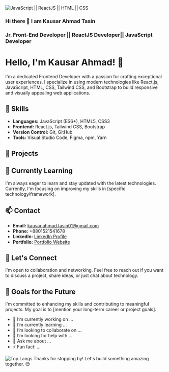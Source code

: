![JavaScript || ReactJS || HTML || CSS](https://i.ibb.co/YR5QDkH/1.png)
### Hi there 👋 I am Kausar Ahmad Tasin
### Jr. Front-End Developer || ReactJS Developer|| JavaScript Developer

# Hello, I'm Kausar Ahmad! 👋

I'm a dedicated Frontend Developer with a passion for crafting exceptional user experiences. I specialize in using modern technologies like React.js, JavaScript, HTML, CSS, Tailwind CSS, and Bootstrap to build responsive and visually appealing web applications.



## 💼 Skills

- **Languages:** JavaScript (ES6+), HTML5, CSS3
- **Frontend:** React.js, Tailwind CSS, Bootstrap
- **Version Control:** Git, GitHub
- **Tools:** Visual Studio Code, Figma, npm, Yarn

## 🚀 Projects




## 🌱 Currently Learning

I'm always eager to learn and stay updated with the latest technologies. Currently, I'm focusing on improving my skills in [specific technology/framework].

## 📫 Contact

- **Email:** kausar.ahmad.tasin01@gmail.com
- **Phone:** +8801521541678
- **LinkedIn:** [LinkedIn Profile]([https://www.linkedin.com/in/your-linkedin-profile](https://www.linkedin.com/in/kausar-ahmad-tasin/))
- **Portfolio:** [Portfolio Website]()



## 🤝 Let's Connect

I'm open to collaboration and networking. Feel free to reach out if you want to discuss a project, share ideas, or just chat about technology.



## 🎯 Goals for the Future

I'm committed to enhancing my skills and contributing to meaningful projects. My goal is to [mention your long-term career or project goals].
- 🔭 I’m currently working on ...
- 🌱 I’m currently learning ...
- 👯 I’m looking to collaborate on ...
- 🤔 I’m looking for help with ...
- 💬 Ask me about ...
- ⚡ Fun fact: ...


![Top Langs](https://github-readme-stats.vercel.app/api/top-langs/?username=KausarAhmadTasin)
Thanks for stopping by! Let's build something amazing together. 😊
<!--
**KausarAhmadTasin/KausarAhmadTasin** is a ✨ _special_ ✨ repository because its `README.md` (this file) appears on your GitHub profile.

Here are some ideas to get you started:

- 🔭 I’m currently working on ...
- 🌱 I’m currently learning ...
- 👯 I’m looking to collaborate on ...
- 🤔 I’m looking for help with ...
- 💬 Ask me about ...
- 📫 How to reach me: ...
- 😄 Pronouns: ...
- ⚡ Fun fact: ...
-->
